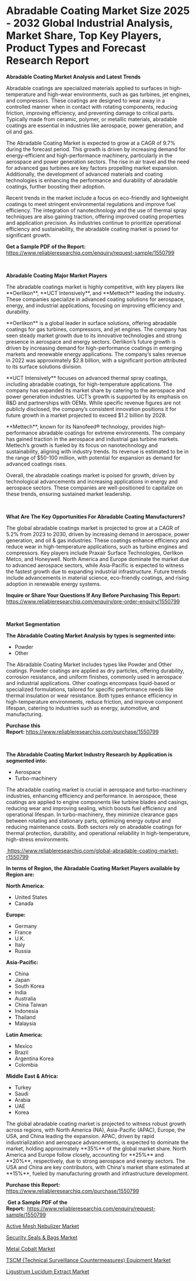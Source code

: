 <p><h1>Abradable Coating Market Size 2025 - 2032 Global Industrial Analysis, Market Share, Top Key Players, Product Types and Forecast Research Report</h1></p><p><strong>Abradable Coating Market Analysis and Latest Trends</strong></p>
<p><p>Abradable coatings are specialized materials applied to surfaces in high-temperature and high-wear environments, such as gas turbines, jet engines, and compressors. These coatings are designed to wear away in a controlled manner when in contact with rotating components, reducing friction, improving efficiency, and preventing damage to critical parts. Typically made from ceramic, polymer, or metallic materials, abradable coatings are essential in industries like aerospace, power generation, and oil and gas.</p><p>The Abradable Coating Market is expected to grow at a CAGR of 9.7% during the forecast period. This growth is driven by increasing demand for energy-efficient and high-performance machinery, particularly in the aerospace and power generation sectors. The rise in air travel and the need for advanced gas turbines are key factors propelling market expansion. Additionally, the development of advanced materials and coating technologies is enhancing the performance and durability of abradable coatings, further boosting their adoption.</p><p>Recent trends in the market include a focus on eco-friendly and lightweight coatings to meet stringent environmental regulations and improve fuel efficiency. The integration of nanotechnology and the use of thermal spray techniques are also gaining traction, offering improved coating properties and application precision. As industries continue to prioritize operational efficiency and sustainability, the abradable coating market is poised for significant growth.</p></p>
<p><strong>Get a Sample PDF of the Report:&nbsp;</strong> <a href="https://www.reliableresearchiq.com/enquiry/request-sample/1550799?utm_campaign=1141&utm_medium=2&utm_source=Github&utm_content=ia&utm_term=25012025&utm_id=abradable-coating">https://www.reliableresearchiq.com/enquiry/request-sample/1550799</a></p>
<p>&nbsp;</p>
<p><strong>Abradable Coating Major Market Players</strong></p>
<p><p>The abradable coatings market is highly competitive, with key players like **Oerlikon**, **UCT Intensively**, and **Mettech** leading the industry. These companies specialize in advanced coating solutions for aerospace, energy, and industrial applications, focusing on improving efficiency and durability.</p><p>**Oerlikon** is a global leader in surface solutions, offering abradable coatings for gas turbines, compressors, and jet engines. The company has seen steady market growth due to its innovative technologies and strong presence in aerospace and energy sectors. Oerlikon’s future growth is driven by increasing demand for high-performance coatings in emerging markets and renewable energy applications. The company’s sales revenue in 2022 was approximately $2.8 billion, with a significant portion attributed to its surface solutions division.</p><p>**UCT Intensively** focuses on advanced thermal spray coatings, including abradable coatings, for high-temperature applications. The company has expanded its market share by catering to the aerospace and power generation industries. UCT’s growth is supported by its emphasis on R&D and partnerships with OEMs. While specific revenue figures are not publicly disclosed, the company’s consistent innovation positions it for future growth in a market projected to exceed $1.2 billion by 2028.</p><p>**Mettech**, known for its Nanofeed® technology, provides high-performance abradable coatings for extreme environments. The company has gained traction in the aerospace and industrial gas turbine markets. Mettech’s growth is fueled by its focus on nanotechnology and sustainability, aligning with industry trends. Its revenue is estimated to be in the range of $50-100 million, with potential for expansion as demand for advanced coatings rises.</p><p>Overall, the abradable coatings market is poised for growth, driven by technological advancements and increasing applications in energy and aerospace sectors. These companies are well-positioned to capitalize on these trends, ensuring sustained market leadership.</p></p>
<p>&nbsp;</p>
<p><strong>What Are The Key Opportunities For Abradable Coating Manufacturers?</strong></p>
<p><p>The global abradable coatings market is projected to grow at a CAGR of 5.2% from 2023 to 2030, driven by increasing demand in aerospace, power generation, and oil & gas industries. These coatings enhance efficiency and reduce wear in high-temperature applications, such as turbine engines and compressors. Key players include Praxair Surface Technologies, Oerlikon Metco, and Honeywell. North America and Europe dominate the market due to advanced aerospace sectors, while Asia-Pacific is expected to witness the fastest growth due to expanding industrial infrastructure. Future trends include advancements in material science, eco-friendly coatings, and rising adoption in renewable energy systems.</p></p>
<p><strong>Inquire or Share Your Questions If Any Before Purchasing This Report:</strong> <a href="https://www.reliableresearchiq.com/enquiry/pre-order-enquiry/1550799?utm_campaign=1141&utm_medium=2&utm_source=Github&utm_content=ia&utm_term=25012025&utm_id=abradable-coating">https://www.reliableresearchiq.com/enquiry/pre-order-enquiry/1550799</a></p>
<p>&nbsp;</p>
<p><strong>Market Segmentation</strong></p>
<p><strong>The Abradable Coating Market Analysis by types is segmented into:</strong></p>
<p><ul><li>Powder</li><li>Other</li></ul></p>
<p><p>The Abradable Coating Market includes types like Powder and Other coatings. Powder coatings are applied as dry particles, offering durability, corrosion resistance, and uniform finishes, commonly used in aerospace and industrial applications. Other coatings encompass liquid-based or specialized formulations, tailored for specific performance needs like thermal insulation or wear resistance. Both types enhance efficiency in high-temperature environments, reduce friction, and improve component lifespan, catering to industries such as energy, automotive, and manufacturing.</p></p>
<p><strong>Purchase this Report:&nbsp;</strong><a href="https://www.reliableresearchiq.com/purchase/1550799?utm_campaign=1141&utm_medium=2&utm_source=Github&utm_content=ia&utm_term=25012025&utm_id=abradable-coating">https://www.reliableresearchiq.com/purchase/1550799</a></p>
<p>&nbsp;</p>
<p><strong>The Abradable Coating Market Industry Research by Application is segmented into:</strong></p>
<p><ul><li>Aerospace</li><li>Turbo-machinery</li></ul></p>
<p><p>The abradable coating market is crucial in aerospace and turbo-machinery industries, enhancing efficiency and performance. In aerospace, these coatings are applied to engine components like turbine blades and casings, reducing wear and improving sealing, which boosts fuel efficiency and operational lifespan. In turbo-machinery, they minimize clearance gaps between rotating and stationary parts, optimizing energy output and reducing maintenance costs. Both sectors rely on abradable coatings for thermal protection, durability, and operational reliability in high-temperature, high-stress environments.</p></p>
<p><a href="https://www.reliableresearchiq.com/global-abradable-coating-market-r1550799?utm_campaign=1141&utm_medium=2&utm_source=Github&utm_content=ia&utm_term=25012025&utm_id=abradable-coating">&nbsp;https://www.reliableresearchiq.com/global-abradable-coating-market-r1550799</a></p>
<p><strong>In terms of Region, the Abradable Coating Market Players available by Region are:</strong></p>
<p>
    <p> <strong> North America: </strong>
        <ul>
            <li>United States</li>
            <li>Canada</li>
        </ul>
        </p> 
    <p> <strong> Europe: </strong>
        <ul>
            <li>Germany</li>
            <li>France</li>
            <li>U.K.</li>
            <li>Italy</li>
            <li>Russia</li>
        </ul>
        </p> 
    <p> <strong> Asia-Pacific: </strong>
        <ul>
            <li>China</li>
            <li>Japan</li>
            <li>South Korea</li>
            <li>India</li>
            <li>Australia</li>
            <li>China Taiwan</li>
            <li>Indonesia</li>
            <li>Thailand</li>
            <li>Malaysia</li>
        </ul>
        </p> 
    <p> <strong> Latin America: </strong>
        <ul>
            <li>Mexico</li>
            <li>Brazil</li>
            <li>Argentina Korea</li>
            <li>Colombia</li>
        </ul>
        </p> 
    <p> <strong> Middle East & Africa: </strong>
        <ul>
            <li>Turkey</li>
            <li>Saudi</li>
            <li>Arabia</li>
            <li>UAE</li>
            <li>Korea</li>
        </ul>
    </p>
    </p>
<p><p>The global abradable coating market is projected to witness robust growth across regions, with North America (NA), Asia-Pacific (APAC), Europe, the USA, and China leading the expansion. APAC, driven by rapid industrialization and aerospace advancements, is expected to dominate the market, holding approximately **35%** of the global market share. North America and Europe follow closely, accounting for **25%** and **20%**, respectively, due to strong aerospace and energy sectors. The USA and China are key contributors, with China's market share estimated at **15%**, fueled by manufacturing growth and infrastructure development.</p></p>
<p><strong>Purchase this Report: </strong><a href="https://www.reliableresearchiq.com/purchase/1550799?utm_campaign=1141&utm_medium=2&utm_source=Github&utm_content=ia&utm_term=25012025&utm_id=abradable-coating">https://www.reliableresearchiq.com/purchase/1550799</a></p>
<p>&nbsp;<strong>Get a Sample PDF of the Report:&nbsp;&nbsp;</strong><a href="https://www.reliableresearchiq.com/enquiry/request-sample/1550799?utm_campaign=1141&utm_medium=2&utm_source=Github&utm_content=ia&utm_term=25012025&utm_id=abradable-coating">https://www.reliableresearchiq.com/enquiry/request-sample/1550799</a></p>
<p><strong></strong></p>
<p><p><a href="https://www.linkedin.com/pulse/analytics-driven-insights-active-mesh-nebulizer-market-revenue-v0vme?utm_campaign=1141&utm_medium=2&utm_source=Github&utm_content=ia&utm_term=25012025&utm_id=abradable-coating">Active Mesh Nebulizer Market</a></p><p><a href="https://www.linkedin.com/pulse/navigating-security-seals-bags-market-through-2025-2032showing-iwslc?utm_campaign=1141&utm_medium=2&utm_source=Github&utm_content=ia&utm_term=25012025&utm_id=abradable-coating">Security Seals & Bags Market</a></p><p><a href="https://github.com/bogganbillie6969/Market-Research-Report-List-1/blob/main/metal-cobalt-market.md?utm_campaign=1141&utm_medium=2&utm_source=Github&utm_content=ia&utm_term=25012025&utm_id=abradable-coating">Metal Cobalt Market</a></p><p><a href="https://www.linkedin.com/pulse/tscm-technical-surveillance-countermeasures-equipment-z1wce?utm_campaign=1141&utm_medium=2&utm_source=Github&utm_content=ia&utm_term=25012025&utm_id=abradable-coating">TSCM (Technical Surveillance Countermeasures) Equipment Market</a></p><p><a href="https://github.com/donnettaletizia/Market-Research-Report-List-1/blob/main/ligustrum-lucidum-extract-market.md?utm_campaign=1141&utm_medium=2&utm_source=Github&utm_content=ia&utm_term=25012025&utm_id=abradable-coating">Ligustrum Lucidum Extract Market</a></p></p>